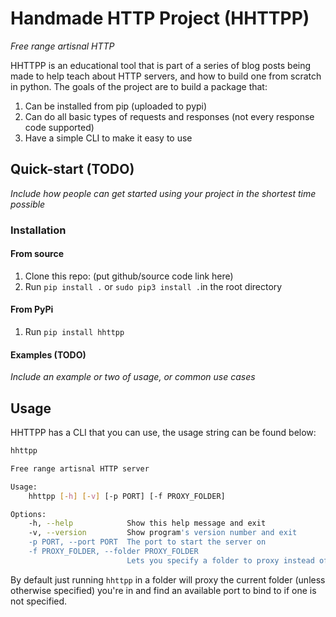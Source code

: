 # Handmade HTTP Project (HHTTPP)

*Free range artisnal HTTP*

HHTTPP is an educational tool that is part of a series of blog posts being made to help teach about HTTP servers, and how to build one from scratch in python. The goals of the project are to build a package that:

1. Can be installed from pip (uploaded to pypi)
2. Can do all basic types of requests and responses (not every response code supported)
3. Have a simple CLI to make it easy to use

## Quick-start (TODO)

*Include how people can get started using your project in the shortest time possible*

### Installation

#### From source

1. Clone this repo: (put github/source code link here)
2. Run ```pip install .``` or ```sudo pip3 install .```in the root directory

#### From PyPi

1. Run ```pip install hhttpp```

#### Examples (TODO)

*Include an example or two of usage, or common use cases*

## Usage

HHTTPP has a CLI that you can use, the usage string can be found below:

```bash
hhttpp

Free range artisnal HTTP server

Usage: 
    hhttpp [-h] [-v] [-p PORT] [-f PROXY_FOLDER]

Options:
    -h, --help            Show this help message and exit
    -v, --version         Show program's version number and exit
    -p PORT, --port PORT  The port to start the server on 
    -f PROXY_FOLDER, --folder PROXY_FOLDER 
                          Lets you specify a folder to proxy instead of cwd
```

By default just running `hhttpp` in a folder will proxy the current folder (unless otherwise specified) you're in and find an available port to bind to if one is not specified.
